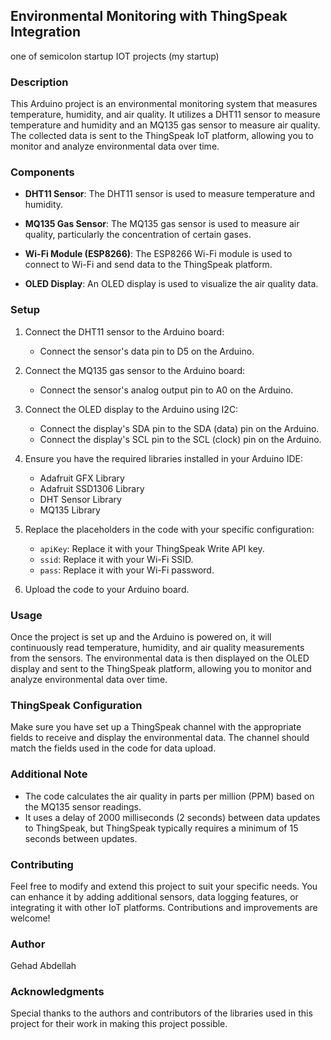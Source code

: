 
## Environmental Monitoring with ThingSpeak Integration
one of semicolon startup IOT projects (my startup)

### Description

This Arduino project is an environmental monitoring system that measures temperature, humidity, and air quality. It utilizes a DHT11 sensor to measure temperature and humidity and an MQ135 gas sensor to measure air quality. The collected data is sent to the ThingSpeak IoT platform, allowing you to monitor and analyze environmental data over time.

### Components

- **DHT11 Sensor**: The DHT11 sensor is used to measure temperature and humidity.

- **MQ135 Gas Sensor**: The MQ135 gas sensor is used to measure air quality, particularly the concentration of certain gases.

- **Wi-Fi Module (ESP8266)**: The ESP8266 Wi-Fi module is used to connect to Wi-Fi and send data to the ThingSpeak platform.

- **OLED Display**: An OLED display is used to visualize the air quality data.

### Setup

1. Connect the DHT11 sensor to the Arduino board:
   - Connect the sensor's data pin to D5 on the Arduino.

2. Connect the MQ135 gas sensor to the Arduino board:
   - Connect the sensor's analog output pin to A0 on the Arduino.

3. Connect the OLED display to the Arduino using I2C:
   - Connect the display's SDA pin to the SDA (data) pin on the Arduino.
   - Connect the display's SCL pin to the SCL (clock) pin on the Arduino.

4. Ensure you have the required libraries installed in your Arduino IDE:
   - Adafruit GFX Library
   - Adafruit SSD1306 Library
   - DHT Sensor Library
   - MQ135 Library

5. Replace the placeholders in the code with your specific configuration:
   - `apiKey`: Replace it with your ThingSpeak Write API key.
   - `ssid`: Replace it with your Wi-Fi SSID.
   - `pass`: Replace it with your Wi-Fi password.

6. Upload the code to your Arduino board.

### Usage

Once the project is set up and the Arduino is powered on, it will continuously read temperature, humidity, and air quality measurements from the sensors. The environmental data is then displayed on the OLED display and sent to the ThingSpeak platform, allowing you to monitor and analyze environmental data over time.

### ThingSpeak Configuration

Make sure you have set up a ThingSpeak channel with the appropriate fields to receive and display the environmental data. The channel should match the fields used in the code for data upload.

### Additional Note

- The code calculates the air quality in parts per million (PPM) based on the MQ135 sensor readings.
- It uses a delay of 2000 milliseconds (2 seconds) between data updates to ThingSpeak, but ThingSpeak typically requires a minimum of 15 seconds between updates.

### Contributing

Feel free to modify and extend this project to suit your specific needs. You can enhance it by adding additional sensors, data logging features, or integrating it with other IoT platforms. Contributions and improvements are welcome!

### Author

Gehad Abdellah 

### Acknowledgments

Special thanks to the authors and contributors of the libraries used in this project for their work in making this project possible.
